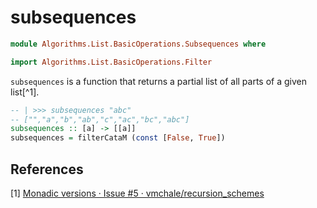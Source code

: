 # subsequences

```hs
module Algorithms.List.BasicOperations.Subsequences where

import Algorithms.List.BasicOperations.Filter
```

`subsequences` is a function that returns a partial list of all parts of a given list[^1].

```hs
-- | >>> subsequences "abc"
-- ["","a","b","ab","c","ac","bc","abc"]
subsequences :: [a] -> [[a]]
subsequences = filterCataM (const [False, True])
```

## References
[1] [Monadic versions · Issue #5 · vmchale/recursion_schemes](https://github.com/vmchale/recursion_schemes/issues/5)